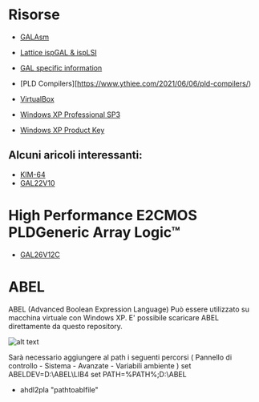 # Risorse

- [GALAsm](https://github.com/daveho/GALasm)
- [Lattice ispGAL & ispLSI](https://www.ythiee.com/2023/01/08/lattice-ispgal-isplsi/)
- [GAL specific information](https://www.ythiee.com/2021/06/06/gal-specific-information/)
- [PLD Compilers][https://www.ythiee.com/2021/06/06/pld-compilers/)

- [VirtualBox](https://www.virtualbox.org/)
- [Windows XP Professional SP3](https://archive.org/details/WinXPProSP3x86)
- [Windows XP Product Key](https://github.com/Fuwn/xp)


## Alcuni aricoli interessanti:
- [KIM-64](https://www.ythiee.com/2025/01/05/kim-64/)
- [GAL22V10](https://www.ythiee.com/tag/gal22v10/)

# High Performance E2CMOS PLDGeneric Array Logic™

- [GAL26V12C](https://www.digikey.it/it/products/detail/rochester-electronics-llc/GAL26V12C-20LPI/12121153)

# ABEL
ABEL (Advanced Boolean Expression Language)
Può essere utilizzato su macchina virtuale con Windows XP.
E' possibile scaricare ABEL direttamente da questo repository.

![alt text](https://github.com/LucaEstiva/Hobby_8088_PC/blob/[branch]/image.jpg?raw=true)

Sarà necessario aggiungere al path i seguenti percorsi ( Pannello di controllo - Sistema - Avanzate - Variabili ambiente )
set ABELDEV=D:\ABEL\LIB4
set PATH=%PATH%;D:\ABEL

- ahdl2pla "pathtoablfile"
